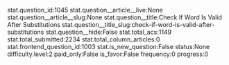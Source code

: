 stat.question_id:1045
stat.question__article__live:None
stat.question__article__slug:None
stat.question__title:Check If Word Is Valid After Substitutions
stat.question__title_slug:check-if-word-is-valid-after-substitutions
stat.question__hide:False
stat.total_acs:1149
stat.total_submitted:2234
stat.total_column_articles:0
stat.frontend_question_id:1003
stat.is_new_question:False
status:None
difficulty.level:2
paid_only:False
is_favor:False
frequency:0
progress:0
